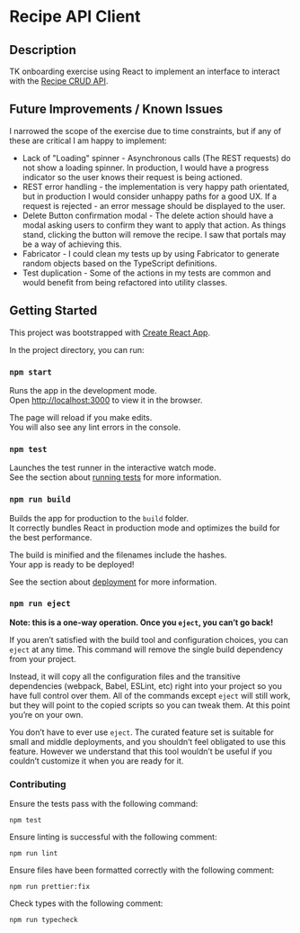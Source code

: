 # Recipe API Client

## Description

TK onboarding exercise using React to implement an interface to interact with the [Recipe CRUD API](https://github.com/clicktravel-antonrand/recipe-api/).

## Future Improvements / Known Issues
I narrowed the scope of the exercise due to time constraints, but if any of these are critical I am happy to implement:

- Lack of "Loading" spinner - Asynchronous calls (The REST requests) do not show a loading spinner. In production, I would have a progress indicator so the user knows their request is being actioned.
- REST error handling - the implementation is very happy path orientated, but in production I would consider unhappy paths for a good UX. If a request is rejected - an error message should be displayed to the user.
- Delete Button confirmation modal - The delete action should have a modal asking users to confirm they want to apply that action. As things stand, clicking the button will remove the recipe. I saw that portals may be a way of achieving this.
- Fabricator - I could clean my tests up by using Fabricator to generate random objects based on the TypeScript definitions.
- Test duplication - Some of the actions in my tests are common and would benefit from being refactored into utility classes.

## Getting Started

This project was bootstrapped with [Create React App](https://github.com/facebook/create-react-app).

In the project directory, you can run:

### `npm start`

Runs the app in the development mode.\
Open [http://localhost:3000](http://localhost:3000) to view it in the browser.

The page will reload if you make edits.\
You will also see any lint errors in the console.

### `npm test`

Launches the test runner in the interactive watch mode.\
See the section about [running tests](https://facebook.github.io/create-react-app/docs/running-tests) for more information.

### `npm run build`

Builds the app for production to the `build` folder.\
It correctly bundles React in production mode and optimizes the build for the best performance.

The build is minified and the filenames include the hashes.\
Your app is ready to be deployed!

See the section about [deployment](https://facebook.github.io/create-react-app/docs/deployment) for more information.

### `npm run eject`

**Note: this is a one-way operation. Once you `eject`, you can’t go back!**

If you aren’t satisfied with the build tool and configuration choices, you can `eject` at any time. This command will remove the single build dependency from your project.

Instead, it will copy all the configuration files and the transitive dependencies (webpack, Babel, ESLint, etc) right into your project so you have full control over them. All of the commands except `eject` will still work, but they will point to the copied scripts so you can tweak them. At this point you’re on your own.

You don’t have to ever use `eject`. The curated feature set is suitable for small and middle deployments, and you shouldn’t feel obligated to use this feature. However we understand that this tool wouldn’t be useful if you couldn’t customize it when you are ready for it.


### Contributing
Ensure the tests pass with the following command:

`npm test`

Ensure linting is successful with the following comment:

`npm run lint`

Ensure files have been formatted correctly with the following comment:

`npm run prettier:fix`

Check types with the following comment:

`npm run typecheck`
